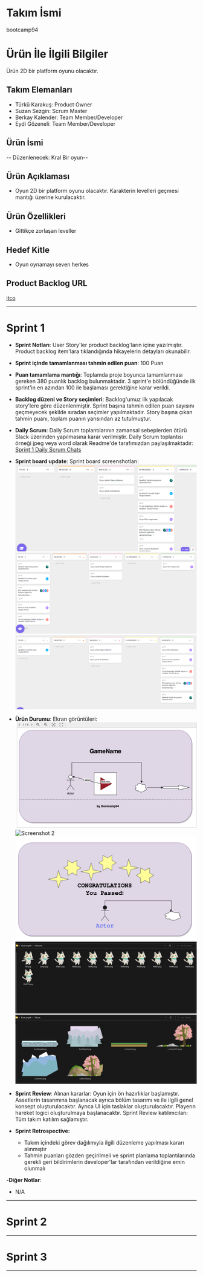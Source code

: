 # **Takım İsmi**

bootcamp94

# Ürün İle İlgili Bilgiler

Ürün 2D bir platform oyunu olacaktır.

## Takım Elemanları

- Türkü Karakuş: Product Owner
- Suzan Sezgin: Scrum Master
- Berkay Kalender: Team Member/Developer
- Eydi Gözeneli: Team Member/Developer

## Ürün İsmi

-- Düzenlenecek: Kral Bir oyun--

## Ürün Açıklaması

- Oyun 2D bir platform oyunu olacaktır. Karakterin levelleri geçmesi mantığı üzerine kurulacaktır.

## Ürün Özellikleri

- Gittikçe zorlaşan leveller

## Hedef Kitle

- Oyun oynamayı seven herkes

## Product Backlog URL

[itco](https://app.clickup.com/4514905/v/li/204119291)

---

# Sprint 1

- **Sprint Notları**: User Story'ler product backlog'ların içine yazılmıştır. Product backlog item'lara tıklandığında hikayelerin detayları okunabilir.

- **Sprint içinde tamamlanması tahmin edilen puan**: 100 Puan

- **Puan tamamlama mantığı**: Toplamda proje boyunca tamamlanması gereken 380 puanlık backlog bulunmaktadır. 3 sprint'e bölündüğünde ilk sprint'in en azından 100 ile başlaması gerektiğine karar verildi.

- **Backlog düzeni ve Story seçimleri**: Backlog'umuz ilk yapılacak story'lere göre düzenlenmiştir. Sprint başına tahmin edilen puan sayısını geçmeyecek şekilde sıradan seçimler yapılmaktadır. Story başına çıkan tahmin puanı, toplam puanın yarısından az tutulmuştur. 

- **Daily Scrum**: Daily Scrum toplantılarının zamansal sebeplerden ötürü Slack üzerinden yapılmasına karar verilmiştir. Daily Scrum toplantısı örneği jpeg veya word olarak Readme'de tarafımızdan paylaşılmaktadır: [Sprint 1 Daily Scrum Chats](https://github.com/w3eydi/bootcamp94/blob/sprint/img/Sprint/DailyScrumMeetingNotesSprint1.docx)

- **Sprint board update**: Sprint board screenshotları: 
![Backlog 1](https://github.com/w3eydi/bootcamp94/blob/sprint/img/Sprint/BoardScreenShats/Sprint1_1.png) 
![Backlog 2](https://github.com/w3eydi/bootcamp94/blob/sprint/img/Sprint/BoardScreenShats/Sprint1_2.png) 
![Backlog 3](https://github.com/w3eydi/bootcamp94/blob/sprint/img/Sprint/BoardScreenShats/Sprint1_3.png)

- **Ürün Durumu**: Ekran görüntüleri:
  ![Screenshot 1](https://github.com/w3eydi/bootcamp94/blob/UI/img/UI/Baslang%C4%B1c.png)
  ![Screenshot 2](https://github.com/w3eydi/bootcamp94/blob/UI/img/UI/oyunekran%C4%B1.png)
  ![Screenshot 3](https://github.com/w3eydi/bootcamp94/blob/UI/img/UI/b%C3%B6l%C3%BCmsonu.png)
  ![Screenshot 4](img/Design/characters.png)
  ![Screenshot 5](img/Design/tilesets.png)


- **Sprint Review**: 
Alınan kararlar: Oyun için ön hazırlıklar başlamıştır. Assetlerin tasarımına başlanacak ayrıca bölüm tasarımı ve ile ilgili genel konsept oluşturulacaktır. Ayrıca UI için taslaklar oluşturulacaktır. Playerın hareket logici oluşturulmaya başlanacaktır.  Sprint Review katılımcıları: Tüm takım katılım sağlamıştır.

- **Sprint Retrospective:**
  - Takım içindeki görev dağılımıyla ilgili düzenleme yapılması kararı alınmıştır
  - Tahmin puanları gözden geçirilmeli ve sprint planlama toplantılarında gerekli geri bildirimlerin developer'lar tarafından verildiğine emin olunmalı
 

-**Diğer Notlar**:
- N/A

---

# Sprint 2



---

# Sprint 3



---